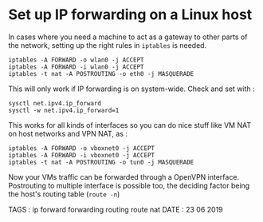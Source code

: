 # Set up IP forwarding on a Linux host

In cases where you need a machine to act as a gateway to other parts of the network, setting up the right rules in `iptables` is needed.

```
iptables -A FORWARD -o wlan0 -j ACCEPT
iptables -A FORWARD -i wlan0 -j ACCEPT
iptables -t nat -A POSTROUTING -o eth0 -j MASQUERADE
```

This will only work if IP forwarding is on system-wide. Check and set with :

```
sysctl net.ipv4.ip_forward
sysctl -w net.ipv4.ip_forward=1
```

This works for all kinds of interfaces so you can do nice stuff like VM NAT on host networks and VPN NAT, as : 

```
iptables -A FORWARD -o vboxnet0 -j ACCEPT
iptables -A FORWARD -i vboxnet0 -j ACCEPT
iptables -t nat -A POSTROUTING -o tun0 -j MASQUERADE
```

Now your VMs traffic can be forwarded through a OpenVPN interface. Postrouting to multiple interface is possible too, the deciding factor being the host's routing table (`route -n`)


TAGS : ip forward forwarding routing route nat
DATE : 23 06 2019